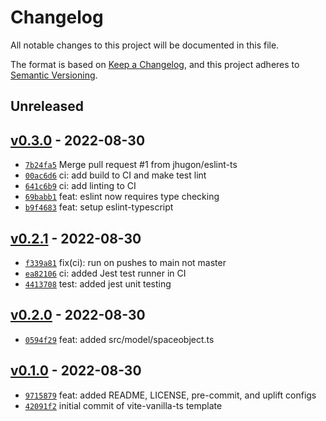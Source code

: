 # Changelog

All notable changes to this project will be documented in this file.

The format is based on [Keep a Changelog](https://keepachangelog.com/en/1.0.0/), and this project adheres to [Semantic Versioning](https://semver.org/spec/v2.0.0.html).

## Unreleased

## [v0.3.0](https://github.com/jhugon/orbitalGameTs/releases/tag/v0.3.0) - 2022-08-30

- [`7b24fa5`](https://github.com/jhugon/orbitalGameTs/commit/7b24fa54325fb6dacc90d5c592af42d59ef26a82) Merge pull request #1 from jhugon/eslint-ts
- [`00ac6d6`](https://github.com/jhugon/orbitalGameTs/commit/00ac6d6d7c5ef1af0c169802d782128c2b4080b5) ci: add build to CI and make test lint
- [`641c6b9`](https://github.com/jhugon/orbitalGameTs/commit/641c6b9e7048bc089391f7427f5ddcb22ca07630) ci: add linting to CI
- [`69babb1`](https://github.com/jhugon/orbitalGameTs/commit/69babb1eced48832505694501553b73ab12ff030) feat: eslint now requires type checking
- [`b9f4683`](https://github.com/jhugon/orbitalGameTs/commit/b9f4683ed5c86f2e927526b79923bcdc7a5115e4) feat: setup eslint-typescript

## [v0.2.1](https://github.com/jhugon/orbitalGameTs/releases/tag/v0.2.1) - 2022-08-30

- [`f339a81`](https://github.com/jhugon/orbitalGameTs/commit/f339a811c8b27ea1026b45bcac7f9ff1887cc830) fix(ci): run on pushes to main not master
- [`ea82106`](https://github.com/jhugon/orbitalGameTs/commit/ea821066c8219bc537bdd3b83beddd20a6f3bf2b) ci: added Jest test runner in CI
- [`4413708`](https://github.com/jhugon/orbitalGameTs/commit/4413708945e0f6fde8b8cf1346dd9c3638a60775) test: added jest unit testing

## [v0.2.0](https://github.com/jhugon/orbitalGameTs/releases/tag/v0.2.0) - 2022-08-30

- [`0594f29`](https://github.com/jhugon/orbitalGameTs/commit/0594f2918aef15cc3304bc7db45eb4bd76afcbb6) feat: added src/model/spaceobject.ts

## [v0.1.0](https://github.com/jhugon/orbitalGameTs/releases/tag/v0.1.0) - 2022-08-30

- [`9715879`](https://github.com/jhugon/orbitalGameTs/commit/9715879bcedcfc3e25773019a783d0871f199383) feat: added README, LICENSE, pre-commit, and uplift configs
- [`42091f2`](https://github.com/jhugon/orbitalGameTs/commit/42091f28a35384487fb540f3eb6d83b0a9686de8) initial commit of vite-vanilla-ts template
